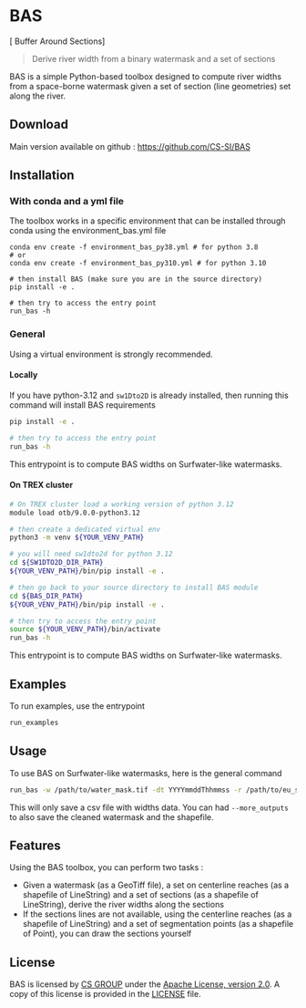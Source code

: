 # BAS
[ Buffer Around Sections]

> Derive river width from a binary watermask and a set of sections

BAS is a simple Python-based toolbox designed to compute river widths from a space-borne watermask given a set of section (line geometries) set along the river.

## Download

Main version available on github : https://github.com/CS-SI/BAS

## Installation

### With conda and a yml file

The toolbox works in a specific environment that can be installed through conda using the environment_bas.yml file

```shell
conda env create -f environment_bas_py38.yml # for python 3.8
# or
conda env create -f environment_bas_py310.yml # for python 3.10

# then install BAS (make sure you are in the source directory)
pip install -e .

# then try to access the entry point
run_bas -h
```

### General

Using a virtual environment is strongly recommended.

#### Locally

If you have python-3.12 and `sw1Dto2D` is already installed, then running this command will install BAS requirements

```bash
pip install -e .

# then try to access the entry point
run_bas -h
```

This entrypoint is to compute BAS widths on Surfwater-like watermasks.

#### On TREX cluster

```bash
# On TREX cluster load a working version of python 3.12
module load otb/9.0.0-python3.12

# then create a dedicated virtual env
python3 -m venv ${YOUR_VENV_PATH}

# you will need sw1dto2d for python 3.12
cd ${SW1DTO2D_DIR_PATH}
${YOUR_VENV_PATH}/bin/pip install -e .

# then go back to your source directory to install BAS module
cd ${BAS_DIR_PATH}
${YOUR_VENV_PATH}/bin/pip install -e .

# then try to access the entry point
source ${YOUR_VENV_PATH}/bin/activate
run_bas -h
```

This entrypoint is to compute BAS widths on Surfwater-like watermasks.

## Examples

To run examples, use the entrypoint

```bash
run_examples
```

## Usage

To use BAS on Surfwater-like watermasks, here is the general command

```bash
run_bas -w /path/to/water_mask.tif -dt YYYYmmddThhmmss -r /path/to/eu_sword_reaches_hb23_v16.shp -n /path/to/eu_sword_nodes_hb23_v16.shp -o /path/to/output/directory
```

This will only save a csv file with widths data. You can had `--more_outputs` to also save the cleaned watermask and the shapefile.  


## Features

Using the BAS toolbox, you can perform two tasks :

- Given a watermask (as a GeoTiff file), a set on centerline reaches (as a shapefile of LineString) and a set of sections (as a shapefile of LineString),
derive the river widths along the sections
- If the sections lines are not available, using the centerline reaches (as a shapefile of LineString) and a set of segmentation points (as a shapefile of Point),
you can draw the sections yourself


## License

BAS is licensed by [CS GROUP](https://www.c-s.fr/) under
the [Apache License, version 2.0](http://www.apache.org/licenses/LICENSE-2.0.html).
A copy of this license is provided in the [LICENSE](LICENSE) file.